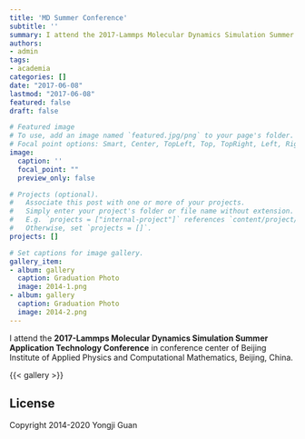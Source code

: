 ```yaml
---
title: 'MD Summer Conference'
subtitle: ''
summary: I attend the 2017-Lammps Molecular Dynamics Simulation Summer Application Technology Conference in conference center of Beijing Institute of Applied Physics and Computational Mathematics, Beijing, China.
authors:
- admin
tags:
- academia
categories: []
date: "2017-06-08"
lastmod: "2017-06-08"
featured: false
draft: false

# Featured image
# To use, add an image named `featured.jpg/png` to your page's folder.
# Focal point options: Smart, Center, TopLeft, Top, TopRight, Left, Right, BottomLeft, Bottom, BottomRight
image:
  caption: ''
  focal_point: ""
  preview_only: false

# Projects (optional).
#   Associate this post with one or more of your projects.
#   Simply enter your project's folder or file name without extension.
#   E.g. `projects = ["internal-project"]` references `content/project/deep-learning/index.md`.
#   Otherwise, set `projects = []`.
projects: []

# Set captions for image gallery.
gallery_item:
- album: gallery
  caption: Graduation Photo
  image: 2014-1.png
- album: gallery
  caption: Graduation Photo
  image: 2014-2.png
---
```


I attend the **2017-Lammps Molecular Dynamics Simulation Summer Application Technology Conference** in conference center of Beijing Institute of Applied Physics and Computational Mathematics, Beijing, China.

{{< gallery >}}

## License

Copyright 2014-2020 Yongji Guan

